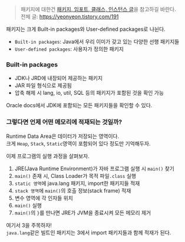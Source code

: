 > 패키지에 대한건 [패키지, 임포트, 클래스, 인스턴스 글](./built_in_package.md)을 참고하길 바란다.  
> 전체 글: https://yeonyeon.tistory.com/191

패키지는 크게 Built-in packages와 User-defined packages로 나뉜다.

- `Built-in packages`: Java에서 우리 이미가 갖고 있는 다양한 선행 패키지들
- `User-defined packages`: 사용자가 정의한 패키지

### Built-in packages

- JDK나 JRD에 내장되어 제공하는 패키지
- JAR 파일 형식으로 제공됨
- 압축 해제 시 lang, io, util, SQL 등의 패키지가 포함된 것을 확인 가능

Oracle docs에서 JDK에 포함되는 모든 패키지들을 확인할 수 있다.

### 그렇다면 언제 어떤 메모리에 적재되는 것일까?

Runtime Data Area은 데이터가 저장되는 영역이다.  
크게 `Heap`, `Stack`, `Static`영역이 포함되어 있다 정도만 기억해두자.

이제 프로그램의 실행 과정을 살펴보자.

1. JRE(Java Runtime Environment)가 자바 프로그램 실행 시 `main()` 찾기
2. `main()` 존재 시, Class Loader가 목적 파일`.class` 실행
3. `static 영역`에 java.lang 패키지, import한 패키지들 적재
4. `stack 영역`에 `main()`의 호출 정보(stack frame) 적재
5. 변수 영역에 각 인자들 위치
6. `main()` 실행
7. `main()`의 `}`를 만나면 JRE가 JVM을 종료시켜 모든 메모리 제거

여기서 3을 주목하자!  
`java.lang`같은 빌트인 패키지는 3에서 import 패키지들과 함께 적재가 된다.
